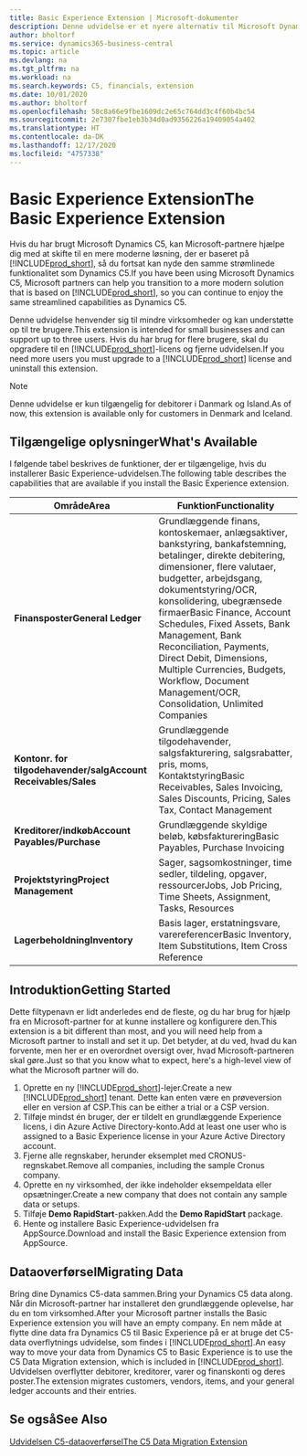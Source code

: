 ```yaml
---
title: Basic Experience Extension | Microsoft-dokumenter
description: Denne udvidelse er et nyere alternativ til Microsoft Dynamics C5.
author: bholtorf
ms.service: dynamics365-business-central
ms.topic: article
ms.devlang: na
ms.tgt_pltfrm: na
ms.workload: na
ms.search.keywords: C5, financials, extension
ms.date: 10/01/2020
ms.author: bholtorf
ms.openlocfilehash: 58c8a66e9fbe1609dc2e65c764dd3c4f60b4bc54
ms.sourcegitcommit: 2e7307fbe1eb3b34d0ad9356226a19409054a402
ms.translationtype: HT
ms.contentlocale: da-DK
ms.lasthandoff: 12/17/2020
ms.locfileid: "4757338"
---
```

# <a name="the-basic-experience-extension"></a><span data-ttu-id="deb2a-103">Basic Experience Extension</span><span class="sxs-lookup"><span data-stu-id="deb2a-103">The Basic Experience Extension</span></span>
<span data-ttu-id="deb2a-104">Hvis du har brugt Microsoft Dynamics C5, kan Microsoft-partnere hjælpe dig med at skifte til en mere moderne løsning, der er baseret på [!INCLUDE[prod_short](includes/prod_short.md)], så du fortsat kan nyde den samme strømlinede funktionalitet som Dynamics C5.</span><span class="sxs-lookup"><span data-stu-id="deb2a-104">If you have been using Microsoft Dynamics C5, Microsoft partners can help you transition to a more modern solution that is based on [!INCLUDE[prod_short](includes/prod_short.md)], so you can continue to enjoy the same streamlined capabilities as Dynamics C5.</span></span>

<span data-ttu-id="deb2a-105">Denne udvidelse henvender sig til mindre virksomheder og kan understøtte op til tre brugere.</span><span class="sxs-lookup"><span data-stu-id="deb2a-105">This extension is intended for small businesses and can support up to three users.</span></span> <span data-ttu-id="deb2a-106">Hvis du har brug for flere brugere, skal du opgradere til en [!INCLUDE[prod_short](includes/prod_short.md)]-licens og fjerne udvidelsen.</span><span class="sxs-lookup"><span data-stu-id="deb2a-106">If you need more users you must upgrade to a [!INCLUDE[prod_short](includes/prod_short.md)] license and uninstall this extension.</span></span>

> [!NOTE]
> <span data-ttu-id="deb2a-107">Denne udvidelse er kun tilgængelig for debitorer i Danmark og Island.</span><span class="sxs-lookup"><span data-stu-id="deb2a-107">As of now, this extension is available only for customers in Denmark and Iceland.</span></span> 

## <a name="whats-available"></a><span data-ttu-id="deb2a-108">Tilgængelige oplysninger</span><span class="sxs-lookup"><span data-stu-id="deb2a-108">What's Available</span></span>
<span data-ttu-id="deb2a-109">I følgende tabel beskrives de funktioner, der er tilgængelige, hvis du installerer Basic Experience-udvidelsen.</span><span class="sxs-lookup"><span data-stu-id="deb2a-109">The following table describes the capabilities that are available if you install the Basic Experience extension.</span></span>

|<span data-ttu-id="deb2a-110">Område</span><span class="sxs-lookup"><span data-stu-id="deb2a-110">Area</span></span>  |<span data-ttu-id="deb2a-111">Funktion</span><span class="sxs-lookup"><span data-stu-id="deb2a-111">Functionality</span></span>  |
|---------|---------|
|<span data-ttu-id="deb2a-112">**Finansposter**</span><span class="sxs-lookup"><span data-stu-id="deb2a-112">**General Ledger**</span></span> |<span data-ttu-id="deb2a-113">Grundlæggende finans, kontoskemaer, anlægsaktiver, bankstyring, bankafstemning, betalinger, direkte debitering, dimensioner, flere valutaer, budgetter, arbejdsgang, dokumentstyring/OCR, konsolidering, ubegrænsede firmaer</span><span class="sxs-lookup"><span data-stu-id="deb2a-113">Basic Finance, Account Schedules, Fixed Assets, Bank Management, Bank Reconciliation, Payments, Direct Debit, Dimensions, Multiple Currencies, Budgets, Workflow, Document Management/OCR, Consolidation, Unlimited Companies</span></span>|
|<span data-ttu-id="deb2a-114">**Kontonr. for tilgodehavender/salg**</span><span class="sxs-lookup"><span data-stu-id="deb2a-114">**Account Receivables/Sales**</span></span> |<span data-ttu-id="deb2a-115">Grundlæggende tilgodehavender, salgsfakturering, salgsrabatter, pris, moms, Kontaktstyring</span><span class="sxs-lookup"><span data-stu-id="deb2a-115">Basic Receivables, Sales Invoicing, Sales Discounts, Pricing, Sales Tax, Contact Management</span></span> |
|<span data-ttu-id="deb2a-116">**Kreditorer/indkøb**</span><span class="sxs-lookup"><span data-stu-id="deb2a-116">**Account Payables/Purchase**</span></span> |<span data-ttu-id="deb2a-117">Grundlæggende skyldige beløb, købsfakturering</span><span class="sxs-lookup"><span data-stu-id="deb2a-117">Basic Payables, Purchase Invoicing</span></span> |
|<span data-ttu-id="deb2a-118">**Projektstyring**</span><span class="sxs-lookup"><span data-stu-id="deb2a-118">**Project Management**</span></span> |<span data-ttu-id="deb2a-119">Sager, sagsomkostninger, time sedler, tildeling, opgaver, ressourcer</span><span class="sxs-lookup"><span data-stu-id="deb2a-119">Jobs, Job Pricing, Time Sheets, Assignment, Tasks, Resources</span></span> |
|<span data-ttu-id="deb2a-120">**Lagerbeholdning**</span><span class="sxs-lookup"><span data-stu-id="deb2a-120">**Inventory**</span></span> |<span data-ttu-id="deb2a-121">Basis lager, erstatningsvare, varereferencer</span><span class="sxs-lookup"><span data-stu-id="deb2a-121">Basic Inventory, Item Substitutions, Item Cross Reference</span></span> |

## <a name="getting-started"></a><span data-ttu-id="deb2a-122">Introduktion</span><span class="sxs-lookup"><span data-stu-id="deb2a-122">Getting Started</span></span>
<span data-ttu-id="deb2a-123">Dette filtypenavn er lidt anderledes end de fleste, og du har brug for hjælp fra en Microsoft-partner for at kunne installere og konfigurere den.</span><span class="sxs-lookup"><span data-stu-id="deb2a-123">This extension is a bit different than most, and you will need help from a Microsoft partner to install and set it up.</span></span> <span data-ttu-id="deb2a-124">Det betyder, at du ved, hvad du kan forvente, men her er en overordnet oversigt over, hvad Microsoft-partneren skal gøre.</span><span class="sxs-lookup"><span data-stu-id="deb2a-124">Just so that you know what to expect, here's a high-level view of what the Microsoft partner will do.</span></span>

1. <span data-ttu-id="deb2a-125">Oprette en ny [!INCLUDE[prod_short](includes/prod_short.md)]-lejer.</span><span class="sxs-lookup"><span data-stu-id="deb2a-125">Create a new [!INCLUDE[prod_short](includes/prod_short.md)] tenant.</span></span> <span data-ttu-id="deb2a-126">Dette kan enten være en prøveversion eller en version af CSP.</span><span class="sxs-lookup"><span data-stu-id="deb2a-126">This can be either a trial or a CSP version.</span></span>
2. <span data-ttu-id="deb2a-127">Tilføje mindst én bruger, der er tildelt en grundlæggende Experience licens, i din Azure Active Directory-konto.</span><span class="sxs-lookup"><span data-stu-id="deb2a-127">Add at least one user who is assigned to a Basic Experience license in your Azure Active Directory account.</span></span>
3. <span data-ttu-id="deb2a-128">Fjerne alle regnskaber, herunder eksemplet med CRONUS-regnskabet.</span><span class="sxs-lookup"><span data-stu-id="deb2a-128">Remove all companies, including the sample Cronus company.</span></span>
4. <span data-ttu-id="deb2a-129">Oprette en ny virksomhed, der ikke indeholder eksempeldata eller opsætninger.</span><span class="sxs-lookup"><span data-stu-id="deb2a-129">Create a new company that does not contain any sample data or setups.</span></span>
5. <span data-ttu-id="deb2a-130">Tilføje **Demo RapidStart**-pakken.</span><span class="sxs-lookup"><span data-stu-id="deb2a-130">Add the **Demo RapidStart** package.</span></span> <!--what does the pockage contain?-->
6. <span data-ttu-id="deb2a-131">Hente og installere Basic Experience-udvidelsen fra AppSource.</span><span class="sxs-lookup"><span data-stu-id="deb2a-131">Download and install the Basic Experience extension from AppSource.</span></span>

## <a name="migrating-data"></a><span data-ttu-id="deb2a-132">Dataoverførsel</span><span class="sxs-lookup"><span data-stu-id="deb2a-132">Migrating Data</span></span>
<span data-ttu-id="deb2a-133">Bring dine Dynamics C5-data sammen.</span><span class="sxs-lookup"><span data-stu-id="deb2a-133">Bring your Dynamics C5 data along.</span></span> <span data-ttu-id="deb2a-134">Når din Microsoft-partner har installeret den grundlæggende oplevelse, har du en tom virksomhed.</span><span class="sxs-lookup"><span data-stu-id="deb2a-134">After your Microsoft partner installs the Basic Experience extension you will have an empty company.</span></span> <span data-ttu-id="deb2a-135">En nem måde at flytte dine data fra Dynamics C5 til Basic Experience på er at bruge det C5-data overflytnings udvidelse, som findes i [!INCLUDE[prod_short](includes/prod_short.md)].</span><span class="sxs-lookup"><span data-stu-id="deb2a-135">An easy way to move your data from Dynamics C5 to Basic Experience is to use the C5 Data Migration extension, which is included in [!INCLUDE[prod_short](includes/prod_short.md)].</span></span> <span data-ttu-id="deb2a-136">Udvidelsen overflytter debitorer, kreditorer, varer og finanskonti og deres poster.</span><span class="sxs-lookup"><span data-stu-id="deb2a-136">The extension migrates customers, vendors, items, and your general ledger accounts and their entries.</span></span>

## <a name="see-also"></a><span data-ttu-id="deb2a-137">Se også</span><span class="sxs-lookup"><span data-stu-id="deb2a-137">See Also</span></span>
[<span data-ttu-id="deb2a-138">Udvidelsen C5-dataoverførsel</span><span class="sxs-lookup"><span data-stu-id="deb2a-138">The C5 Data Migration Extension</span></span>](ui-extensions-c5-data-migration.md)